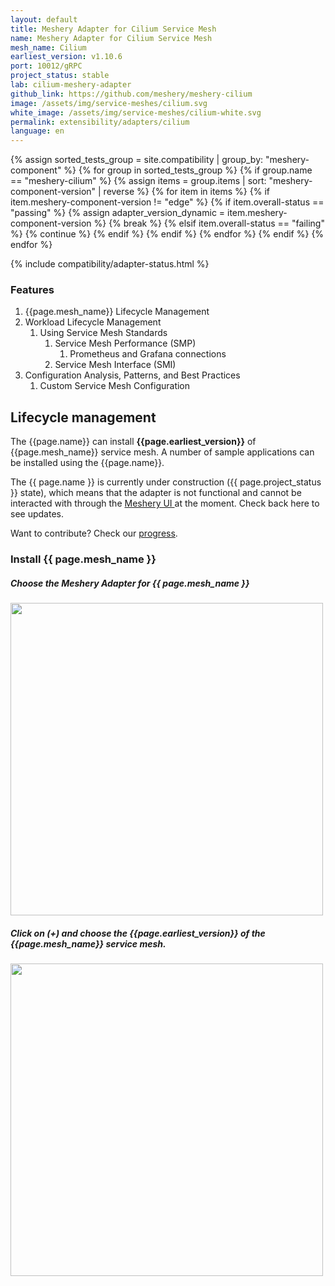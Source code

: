 ```yaml
---
layout: default
title: Meshery Adapter for Cilium Service Mesh
name: Meshery Adapter for Cilium Service Mesh
mesh_name: Cilium
earliest_version: v1.10.6
port: 10012/gRPC
project_status: stable
lab: cilium-meshery-adapter
github_link: https://github.com/meshery/meshery-cilium
image: /assets/img/service-meshes/cilium.svg
white_image: /assets/img/service-meshes/cilium-white.svg
permalink: extensibility/adapters/cilium
language: en
---
```


{% assign sorted_tests_group = site.compatibility | group_by: "meshery-component" %}
{% for group in sorted_tests_group %}
      {% if group.name == "meshery-cilium" %}
        {% assign items = group.items | sort: "meshery-component-version" | reverse %}
        {% for item in items %}
          {% if item.meshery-component-version != "edge" %}
            {% if item.overall-status == "passing" %}
              {% assign adapter_version_dynamic = item.meshery-component-version %}
              {% break %}
            {% elsif item.overall-status == "failing" %}
              {% continue %}
            {% endif %}
          {% endif %}
        {% endfor %} 
      {% endif %}
{% endfor %}

{% include compatibility/adapter-status.html %}

### Features

1. {{page.mesh_name}} Lifecycle Management
1. Workload Lifecycle Management
   1. Using Service Mesh Standards
      1. Service Mesh Performance (SMP)
         1. Prometheus and Grafana connections
      1. Service Mesh Interface (SMI)
1. Configuration Analysis, Patterns, and Best Practices
   1. Custom Service Mesh Configuration

## Lifecycle management

The {{page.name}} can install **{{page.earliest_version}}** of {{page.mesh_name}} service mesh. A number of sample applications can be installed using the {{page.name}}.

The {{ page.name }} is currently under construction ({{ page.project_status }} state), which means that the adapter is not functional and cannot be interacted with through the <a href="{{ site.baseurl }}/installation#6-you-will-now-be-directed-to-the-meshery-ui"> Meshery UI </a>at the moment. Check back here to see updates.

Want to contribute? Check our [progress]({{page.github_link}}).

### Install {{ page.mesh_name }}

##### Choose the Meshery Adapter for {{ page.mesh_name }}

<a href="{{ site.baseurl }}/assets/img/adapters/linkerd/linkerd-adapter.png">
  <img style="width:500px;" src="{{ site.baseurl }}/assets/img/adapters/linkerd/linkerd-adapter.png" />
</a>

##### Click on (+) and choose the {{page.earliest_version}} of the {{page.mesh_name}} service mesh.

<a href="{{ site.baseurl }}/assets/img/adapters/linkerd/linkerd-install.png">
  <img style="width:500px;" src="{{ site.baseurl }}/assets/img/adapters/linkerd/linkerd-install.png" />
</a>

